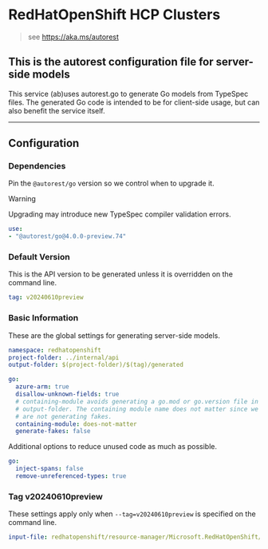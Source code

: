 # RedHatOpenShift HCP Clusters

> see https://aka.ms/autorest

## This is the autorest configuration file for server-side models

This service (ab)uses autorest.go to generate Go models from TypeSpec files.
The generated Go code is intended to be for client-side usage, but can also
benefit the service itself.

---

## Configuration

### Dependencies

Pin the `@autorest/go` version so we control when to upgrade it.

> [!WARNING]
> Upgrading may introduce new TypeSpec compiler validation errors.

``` yaml
use:
- "@autorest/go@4.0.0-preview.74"
```

### Default Version

This is the API version to be generated unless it is overridden on
the command line.

``` yaml
tag: v20240610preview
```

### Basic Information

These are the global settings for generating server-side models.

``` yaml
namespace: redhatopenshift
project-folder: ../internal/api
output-folder: $(project-folder)/$(tag)/generated

go:
  azure-arm: true
  disallow-unknown-fields: true
  # containing-module avoids generating a go.mod or go.version file in
  # output-folder. The containing module name does not matter since we
  # are not generating fakes.
  containing-module: does-not-matter
  generate-fakes: false
```

Additional options to reduce unused code as much as possible.

``` yaml
go:
  inject-spans: false
  remove-unreferenced-types: true
```

### Tag v20240610preview

These settings apply only when `--tag=v20240610preview` is specified on the command line.

``` yaml $(tag) == 'v20240610preview'
input-file: redhatopenshift/resource-manager/Microsoft.RedHatOpenShift/hcpclusters/preview/2024-06-10-preview/openapi.json
```

